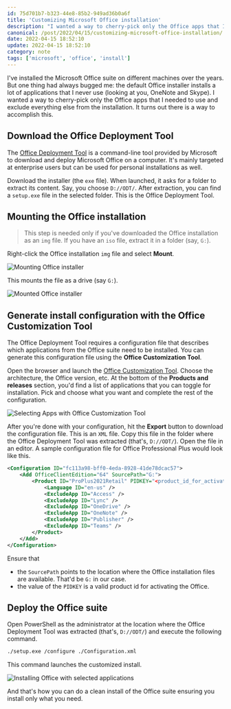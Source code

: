 ```yaml
---
id: 75d701b7-b323-44e8-85b2-949ad36b0a6f
title: 'Customizing Microsoft Office installation'
description: "I wanted a way to cherry-pick only the Office apps that I really needed to use and exclude everything else from the installation. Turns out there is a way to accomplish this."
canonical: /post/2022/04/15/customizing-microsoft-office-installation/
date: 2022-04-15 18:52:10
update: 2022-04-15 18:52:10
category: note
tags: ['microsoft', 'office', 'install']
---
```


I've installed the Microsoft Office suite on different machines over the years. But one thing had always bugged me: the default Office installer installs a lot of applications that I never use (looking at you, OneNote and Skype). I wanted a way to cherry-pick only the Office apps that I needed to use and exclude everything else from the installation. It turns out there is a way to accomplish this.

## Download the Office Deployment Tool

The [Office Deployment Tool](https://www.microsoft.com/en-us/download/details.aspx?id=49117) is a command-line tool provided by Microsoft to download and deploy Microsoft Office on a computer. It's mainly targeted at enterprise users but can be used for personal installations as well.

Download the installer (the `exe` file). When launched, it asks for a folder to extract its content. Say, you choose `D://ODT/`. After extraction, you can find a `setup.exe` file in the selected folder. This is the Office Deployment Tool.

## Mounting the Office installation

> This step is needed only if you've downloaded the Office installation as an `img` file. If you have an `iso` file, extract it in a folder (say, `G:`).

Right-click the Office installation `img` file and select **Mount**.

![Mounting Office installer](/images/post/2022/2022-04-15-18-52-10-customizing-microsoft-office-installation-01.png)

This mounts the file as a drive (say `G:`).

![Mounted Office installer](/images/post/2022/2022-04-15-18-52-10-customizing-microsoft-office-installation-02.png)

## Generate install configuration with the Office Customization Tool

The Office Deployment Tool requires a configuration file that describes which applications from the Office suite need to be installed. You can generate this configuration file using the **Office Customization Tool**.

Open the browser and launch the [Office Customization Tool](https://config.office.com/deploymentsettings). Choose the architecture, the Office version, etc. At the bottom of the **Products and releases** section, you'd find a list of applications that you can toggle for installation. Pick and choose what you want and complete the rest of the configuration.

![Selecting Apps with Office Customization Tool](/images/post/2022/2022-04-15-18-52-10-customizing-microsoft-office-installation-03.png)

After you're done with your configuration, hit the **Export** button to download the configuration file. This is an `XML` file. Copy this file in the folder where the Office Deployment Tool was extracted (that's, `D://ODT/`). Open the file in an editor. A sample configuration file for Office Professional Plus would look like this.

```xml {2-3} caption='Configuration.xml'
<Configuration ID="fc113a98-bff0-4eda-8928-41de78dcac57">
	<Add OfficeClientEdition="64" SourcePath="G:">
		<Product ID="ProPlus2021Retail" PIDKEY="<product_id_for_activation>">
			<Language ID="en-us" />
			<ExcludeApp ID="Access" />
			<ExcludeApp ID="Lync" />
			<ExcludeApp ID="OneDrive" />
			<ExcludeApp ID="OneNote" />
			<ExcludeApp ID="Publisher" />
			<ExcludeApp ID="Teams" />
		</Product>
	</Add>
</Configuration>
```

Ensure that

- the `SourcePath` points to the location where the Office installation files are available. That'd be `G:` in our case.
- the value of the `PIDKEY` is a valid product id for activating the Office.

## Deploy the Office suite

Open PowerShell as the administrator at the location where the Office Deployment Tool was extracted (that's, `D://ODT/`) and execute the following command.

```sh prompt{1}
./setup.exe /configure ./Configuration.xml
```

This command launches the customized install.

![Installing Office with selected applications](/images/post/2022/2022-04-15-18-52-10-customizing-microsoft-office-installation-04.png)

And that's how you can do a clean install of the Office suite ensuring you install only what you need.
